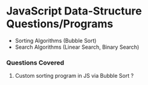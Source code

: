 # JavaScript Data-Structure Questions/Programs

- Sorting Algorithms (Bubble Sort)
- Search Algorithms (Linear Search, Binary Search)

### Questions Covered

1. Custom sorting program in JS via Bubble Sort ?